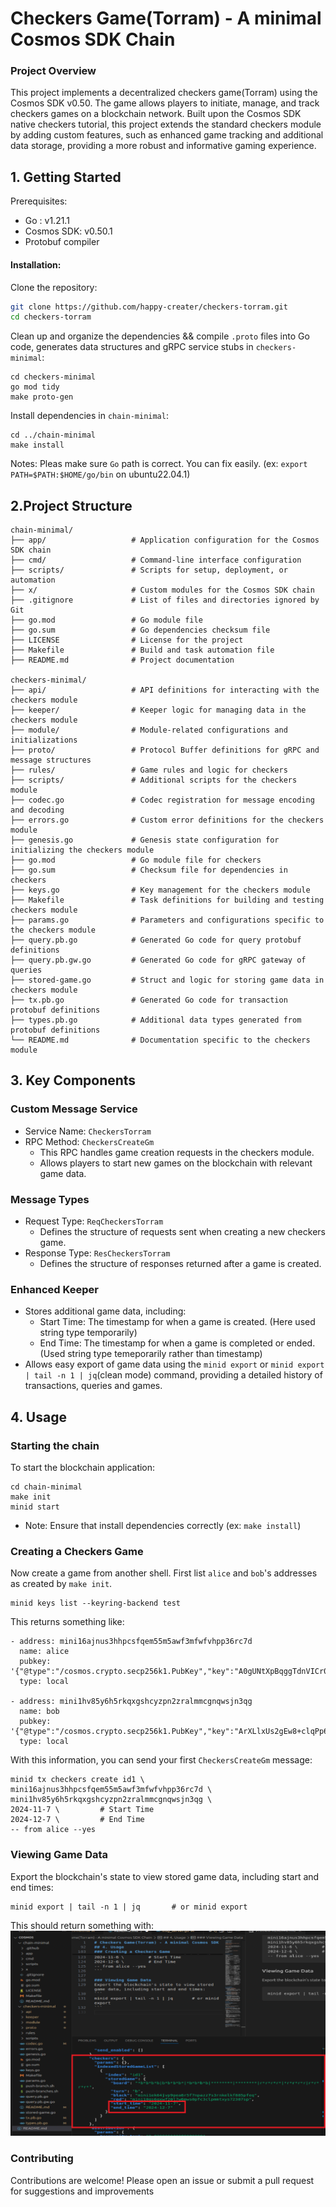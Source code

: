 # Checkers Game(Torram) - A minimal Cosmos SDK Chain

### Project Overview
 This project implements a decentralized checkers game(Torram) using the Cosmos SDK v0.50. The game allows players to initiate, manage, and track checkers games on a blockchain network. Built upon the Cosmos SDK native checkers tutorial, this project extends the standard checkers module by adding custom features, such as enhanced game tracking and additional data storage, providing a more robust and informative gaming experience.

## 1. Getting Started

Prerequisites:
* Go : v1.21.1
* Cosmos SDK: v0.50.1
* Protobuf compiler

#### Installation:
Clone the repository:
```bash
git clone https://github.com/happy-creater/checkers-torram.git
cd checkers-torram
```

Clean up and organize the dependencies && compile `.proto` files into Go code, generates data structures and gRPC service stubs in `checkers-minimal`:
```
cd checkers-minimal
go mod tidy
make proto-gen
```

Install dependencies in `chain-minimal`:
```
cd ../chain-minimal
make install
```
Notes: Pleas make sure `Go` path is correct. You can fix easily. (ex: `export PATH=$PATH:$HOME/go/bin` on ubuntu22.04.1)

## 2.Project Structure
```
chain-minimal/
├── app/                   # Application configuration for the Cosmos SDK chain
├── cmd/                   # Command-line interface configuration
├── scripts/               # Scripts for setup, deployment, or automation
├── x/                     # Custom modules for the Cosmos SDK chain
├── .gitignore             # List of files and directories ignored by Git
├── go.mod                 # Go module file
├── go.sum                 # Go dependencies checksum file
├── LICENSE                # License for the project
├── Makefile               # Build and task automation file
├── README.md              # Project documentation

checkers-minimal/
├── api/                   # API definitions for interacting with the checkers module
├── keeper/                # Keeper logic for managing data in the checkers module
├── module/                # Module-related configurations and initializations
├── proto/                 # Protocol Buffer definitions for gRPC and message structures
├── rules/                 # Game rules and logic for checkers
├── scripts/               # Additional scripts for the checkers module
├── codec.go               # Codec registration for message encoding and decoding
├── errors.go              # Custom error definitions for the checkers module
├── genesis.go             # Genesis state configuration for initializing the checkers module
├── go.mod                 # Go module file for checkers
├── go.sum                 # Checksum file for dependencies in checkers
├── keys.go                # Key management for the checkers module
├── Makefile               # Task definitions for building and testing checkers module
├── params.go              # Parameters and configurations specific to the checkers module
├── query.pb.go            # Generated Go code for query protobuf definitions
├── query.pb.gw.go         # Generated Go code for gRPC gateway of queries
├── stored-game.go         # Struct and logic for storing game data in checkers module
├── tx.pb.go               # Generated Go code for transaction protobuf definitions
├── types.pb.go            # Additional data types generated from protobuf definitions
└── README.md              # Documentation specific to the checkers module

```

## 3. Key Components

### Custom Message Service
* Service Name: `CheckersTorram`
* RPC Method: `CheckersCreateGm`
    - This RPC handles game creation requests in the checkers module.
    - Allows players to start new games on the blockchain with relevant game data.

### Message Types
* Request Type: `ReqCheckersTorram`
    - Defines the structure of requests sent when creating a new checkers game.
* Response Type: `ResCheckersTorram`
    - Defines the structure of responses returned after a game is created.

### Enhanced Keeper
* Stores additional game data, including:
    - Start Time: The timestamp for when a game is created. (Here used string type temporarily)
    - End Time: The timestamp for when a game is completed or ended. (Used string type temeporarily rather than timestamp)
* Allows easy export of game data using the `minid export` or `minid export | tail -n 1 | jq`(clean mode) command, providing a detailed history of transactions, queries and games.

## 4. Usage

### Starting the chain
To start the blockchain application:
```
cd chain-minimal
make init
minid start
```
* Note: Ensure that install dependencies correctly (ex: `make install`)

### Creating a Checkers Game
Now create a game from another shell. First list `alice` and `bob`'s addresses as created by `make init`. 
```
minid keys list --keyring-backend test
```
This returns something like: 
```
- address: mini16ajnus3hhpcsfqem55m5awf3mfwfvhpp36rc7d
  name: alice
  pubkey: '{"@type":"/cosmos.crypto.secp256k1.PubKey","key":"A0gUNtXpBqggTdnVICr04GHqIQOa3ZEpjAhn50889AQX"}'
  type: local

- address: mini1hv85y6h5rkqxgshcyzpn2zralmmcgnqwsjn3qg
  name: bob
  pubkey: '{"@type":"/cosmos.crypto.secp256k1.PubKey","key":"ArXLlxUs2gEw8+clqPp6YoVNmy36PrJ7aYbV+W8GrcnQ"}'
  type: local
```

With this information, you can send your first `CheckersCreateGm` message:

```
minid tx checkers create id1 \
mini16ajnus3hhpcsfqem55m5awf3mfwfvhpp36rc7d \
mini1hv85y6h5rkqxgshcyzpn2zralmmcgnqwsjn3qg \
2024-11-7 \         # Start Time
2024-12-7 \         # End Time    
-- from alice --yes
```

### Viewing Game Data
Export the blockchain's state to view stored game data, including start and end times:
```
minid export | tail -n 1 | jq       # or minid export
```
This should return something with:
![alt text](image.png)

### Contributing
Contributions are welcome! Please open an issue or submit a pull request for suggestions and improvements
